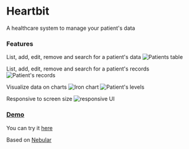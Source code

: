 # Heartbit
A healthcare system to manage your patient's data

### Features

List, add, edit, remove and search for a patient's data
![Patients table](https://raw.githubusercontent.com/timbo-rafa/heartbit-web/master/screenshots/patients-table.png)

List, add, edit, remove and search for a patient's records
![Patient's records](https://raw.githubusercontent.com/timbo-rafa/heartbit-web/master/screenshots/patients-records.png)

Visualize data on charts
![Iron chart](https://raw.githubusercontent.com/timbo-rafa/heartbit-web/master/screenshots/iron-chart.png)
![Patient's levels](https://raw.githubusercontent.com/timbo-rafa/heartbit-web/master/screenshots/patient-levels.png)

Responsive to screen size
![responsive UI](https://raw.githubusercontent.com/timbo-rafa/heartbit-web/master/screenshots/responsive-ui.gif)

### <a href="https://timbo-rafa.github.io/heartbit-web/">Demo</a>

You can try it <a href="https://timbo-rafa.github.io/heartbit-web/">here</a>

Based on <a href="https://akveo.github.io/nebular">Nebular</a>
